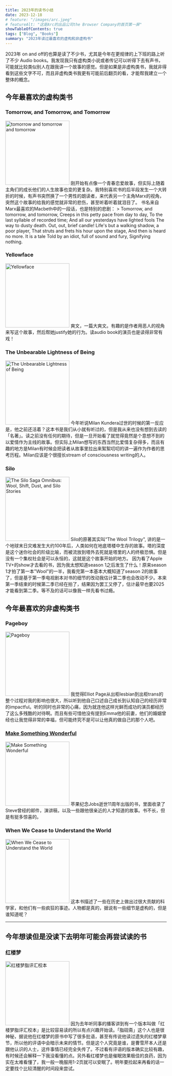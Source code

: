```yaml
---
title: 2023年的读书小结
date: 2023-12-18
# feature: "/images/arc.jpeg"
# featureAlt: "这是Arc的出品公司the Browser Company的首页第一屏"
showTableOfContents: true 
tags: ["Blog", "Books"]
summary: "2023年读过最喜欢的虚构和非虚构书"
---
```

2023年 on and off的也算是读了不少书，尤其是今年在更规律的上下班的路上听了不少 Audio books。我发现我只有虚构类小说或者传记可以听得下去有声书，可能就比较类似别人在跟我讲一个故事的感觉。但是如果是非虚构类书，我就非得看到这些文字不可，而且非虚构类书我更有可能前后翻页的看，才能帮我建立一个整体的概念。

## 今年最喜欢的虚构类书
### Tomorrow, and Tomorrow, and Tomorrow
<img src="https://images-na.ssl-images-amazon.com/images/S/compressed.photo.goodreads.com/books/1636978687i/58784475.jpg" alt="tomorrow and tomorrow and tomorrow" style="center" width="200"/>
刚开始有点像一个青春恋爱故事，但实际上随着主角们的成长他们的人生故事也变的更复杂。我特别喜欢书的后半段发生一个大转折的时候，有声书突然换了一个男性的朗读者，来代表另一个主角Marx的视角，突然这个故事的给我的感觉就非常的悲伤，甚至听着听着就泪目了。
书名来自Marx最喜欢的Macbeth中的一段话，也是特别的悲剧：
> Tomorrow, and tomorrow, and tomorrow,  
Creeps in this petty pace from day to day,  
To the last syllable of recorded time;  
And all our yesterdays have lighted fools  
The way to dusty death. Out, out, brief candle!  
Life's but a walking shadow, a poor player,  
That struts and frets his hour upon the stage,  
And then is heard no more. It is a tale  
Told by an idiot, full of sound and fury,  
Signifying nothing.  


### Yellowface
<img src="https://images-na.ssl-images-amazon.com/images/S/compressed.photo.goodreads.com/books/1671336608i/62047984.jpg" alt="Yellowface" width="200" >
爽文，一篇大爽文。有趣的是作者用恶人的视角来写这个故事，然后帮她justify她的行为。读audio book的演员也是读得非常有戏！


### The Unbearable Lightness of Being
<img src="https://images-na.ssl-images-amazon.com/images/S/compressed.photo.goodreads.com/books/1265401884i/9717.jpg" alt="The Unbearable Lightness of Being" width="200">
今年听说Milan Kundera过世的时候的第一反应是，他之前还活着？这本书是我们从小就有听过的，但是我从来也没有想到去读的「名著」。读之前没有任何的期待，但是一旦开始看了就觉得竟然是个意想不到的以爱情作为主线的故事。但实际上Milan想写的东西当然比爱情复杂得多，而且有趣的地方是Milan有时候会把读者从故事里拉出来絮絮叨叨的讲一遍作为作者的思考历程。Milan应该是个很擅长stream of consciousness writing的人。


### Silo
<img src="https://images-na.ssl-images-amazon.com/images/S/compressed.photo.goodreads.com/books/1597503472i/54957253.jpg" alt="The Silo Saga Omnibus: Wool, Shift, Dust, and Silo Stories" width="200">
Silo的原著其实叫“The Wool Trilogy", 讲的是一个地球末日灾难发生大约100年后，人类如何在地底塔楼中生存的故事。塔的深度是这个迷你社会的阶级比喻，而被流放到塔外去死就是塔里的人的终极恐惧。但是没有一个集权社会是可以永恒的，这就是这个故事开始的地方。
因为看了Apple TV+的show才去看的书，因为我太想知道season 1之后发生了什么！原来season 1才拍了第一本"Wool"的一半，我看完第一本基本大概知道了season 2的故事了，但是基于第一季电视剧本对书的细节的改动我估计第二季也会改动不少。本来第一季结束的时候第二季已经在拍了，结果因为罢工又停了，估计最早也要2025才能看到第二季。等不及的话可以像我一样先看书过瘾。


## 今年最喜欢的非虚构类书
### Pageboy
<img src="https://images-na.ssl-images-amazon.com/images/S/compressed.photo.goodreads.com/books/1670327813i/60473073.jpg" alt="Pageboy" width="200">
我觉得Elliot Page从出柜lesbian到出柜trans的整个过程对我的影响也很大，所以听到他自己口述自己成长到认知自己的经历非常的impactful。听的同时也非常的心痛，因为就连他这样光鲜而成功的演员都经历了这么多残酷的对待啊。而且有些可惜他没有提到Emma他的前妻，他们的婚姻曾经也让我觉得非常的幸福，但可能终究不是可以让他真的做自己的那个人吧。


### [Make Something Wonderful](https://stevejobsarchive.com/book)
<img src="https://res.cloudinary.com/dkpjmxbwo/image/upload/c_fill,w_2048/f_auto/q_auto/MakeSomethingWonderful_FrontCover_1173_qhcluz?_a=ATFGla20" alt="Make Something Wonderful" width="200">
苹果纪念Jobs逝世11周年出版的书，里面收录了Steve曾经的邮件，演讲稿，以及一些跟他很亲近的人才知道的故事。书不长，但是有挺多惊喜的。


### When We Cease to Understand the World
<img src="https://images-na.ssl-images-amazon.com/images/S/compressed.photo.goodreads.com/books/1661332705i/62069739.jpg" alt="When We Cease to Understand the World" width="200">
这本书描述了一些在历史上做出过很大贡献的科学家，和他们有一些疯狂的事迹。人物都是真的，据说有一些细节是虚构的，但是谁知道呢？

---

## 今年想读但是没读下去明年可能会再尝试读的书
### 红楼梦
<img src="https://m.media-amazon.com/images/I/713ybC0hTHL._SL1280_.jpg" alt="红楼梦脂评汇校本" width="200">
因为去年听同事的播客讲到有一个版本叫做「红楼梦脂评汇校本」是比较容易读的所以有点兴趣开始读。「脂砚斋」这个人也是很神秘，据说他在红楼梦的原书中写了很多批语，甚至有传说他读过遗失的红楼梦章节，所以他的评语中会暗示未来的情节。但是这个人究竟是谁，是曹雪芹本人还是跟他认识的人士，这件事情已经完全失传了。不过看有评语的版本确实比较有趣，有时候还会解释一下我没看懂的点。另外看红楼梦也是催眠效果极佳的良药，因为实在太难看懂了，我一般一晚服用1-2页就可以安眠了。明年要捡起来再看的话一定要找个比较清醒的时间段来尝试。

